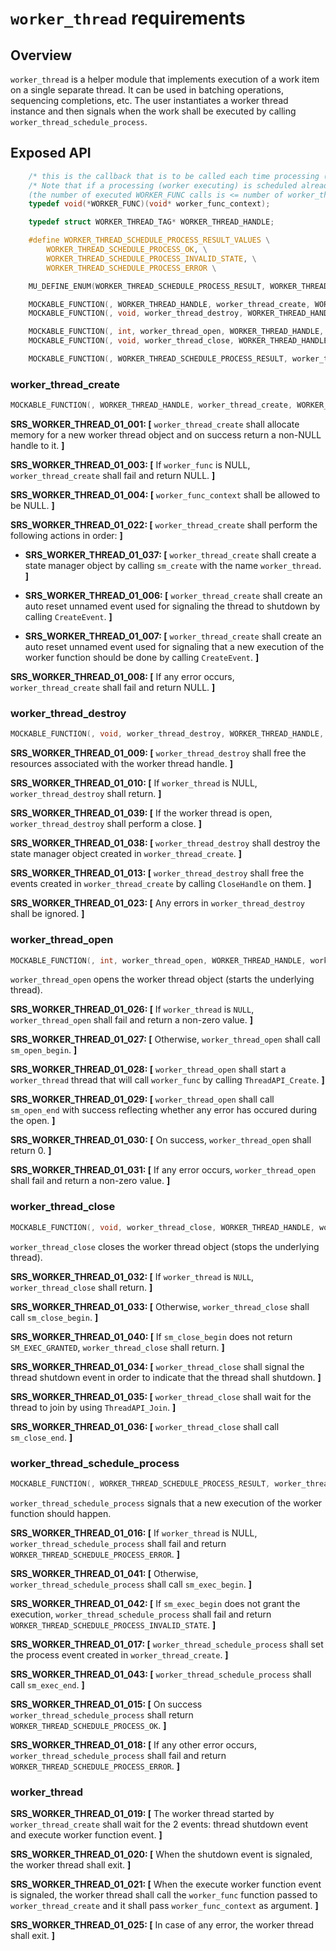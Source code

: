 ﻿# `worker_thread` requirements

## Overview

`worker_thread` is a helper module that implements execution of a work item on a single separate thread. It can be used in batching operations, sequencing completions, etc.
The user instantiates a worker thread instance and then signals when the work shall be executed by calling `worker_thread_schedule_process`.

## Exposed API

```c
    /* this is the callback that is to be called each time processing (worker executing) is scheduled */
    /* Note that if a processing (worker executing) is scheduled already, a new one might not be scheduled 
    (the number of executed WORKER_FUNC calls is <= number of worker_thread_schedule_process calls made ) */
    typedef void(*WORKER_FUNC)(void* worker_func_context);

    typedef struct WORKER_THREAD_TAG* WORKER_THREAD_HANDLE;

    #define WORKER_THREAD_SCHEDULE_PROCESS_RESULT_VALUES \
        WORKER_THREAD_SCHEDULE_PROCESS_OK, \
        WORKER_THREAD_SCHEDULE_PROCESS_INVALID_STATE, \
        WORKER_THREAD_SCHEDULE_PROCESS_ERROR \

    MU_DEFINE_ENUM(WORKER_THREAD_SCHEDULE_PROCESS_RESULT, WORKER_THREAD_SCHEDULE_PROCESS_RESULT_VALUES)

    MOCKABLE_FUNCTION(, WORKER_THREAD_HANDLE, worker_thread_create, WORKER_FUNC, worker_func, void*, worker_func_context);
    MOCKABLE_FUNCTION(, void, worker_thread_destroy, WORKER_THREAD_HANDLE, worker_thread);

    MOCKABLE_FUNCTION(, int, worker_thread_open, WORKER_THREAD_HANDLE, worker_thread);
    MOCKABLE_FUNCTION(, void, worker_thread_close, WORKER_THREAD_HANDLE, worker_thread);

    MOCKABLE_FUNCTION(, WORKER_THREAD_SCHEDULE_PROCESS_RESULT, worker_thread_schedule_process, WORKER_THREAD_HANDLE, worker_thread);
```

### worker_thread_create

```c
MOCKABLE_FUNCTION(, WORKER_THREAD_HANDLE, worker_thread_create, WORKER_FUNC, worker_func, void*, worker_func_context);
```

**SRS_WORKER_THREAD_01_001: [** `worker_thread_create` shall allocate memory for a new worker thread object and on success return a non-NULL handle to it. **]**

**SRS_WORKER_THREAD_01_003: [** If `worker_func` is NULL, `worker_thread_create` shall fail and return NULL. **]**

**SRS_WORKER_THREAD_01_004: [** `worker_func_context` shall be allowed to be NULL. **]**

**SRS_WORKER_THREAD_01_022: [** `worker_thread_create` shall perform the following actions in order: **]**

- **SRS_WORKER_THREAD_01_037: [** `worker_thread_create` shall create a state manager object by calling `sm_create` with the name `worker_thread`. **]**

- **SRS_WORKER_THREAD_01_006: [** `worker_thread_create` shall create an auto reset unnamed event used for signaling the thread to shutdown by calling `CreateEvent`. **]**

- **SRS_WORKER_THREAD_01_007: [** `worker_thread_create` shall create an auto reset unnamed event used for signaling that a new execution of the worker function should be done by calling `CreateEvent`. **]**

**SRS_WORKER_THREAD_01_008: [** If any error occurs, `worker_thread_create` shall fail and return NULL. **]**

### worker_thread_destroy

```c
MOCKABLE_FUNCTION(, void, worker_thread_destroy, WORKER_THREAD_HANDLE, worker_thread);
```

**SRS_WORKER_THREAD_01_009: [** `worker_thread_destroy` shall free the resources associated with the worker thread handle. **]**

**SRS_WORKER_THREAD_01_010: [** If `worker_thread` is NULL, `worker_thread_destroy` shall return. **]**

**SRS_WORKER_THREAD_01_039: [** If the worker thread is open, `worker_thread_destroy` shall perform a close. **]**

**SRS_WORKER_THREAD_01_038: [** `worker_thread_destroy` shall destroy the state manager object created in `worker_thread_create`. **]**

**SRS_WORKER_THREAD_01_013: [** `worker_thread_destroy` shall free the events created in `worker_thread_create` by calling `CloseHandle` on them. **]**

**SRS_WORKER_THREAD_01_023: [** Any errors in `worker_thread_destroy` shall be ignored. **]**

### worker_thread_open

```c
MOCKABLE_FUNCTION(, int, worker_thread_open, WORKER_THREAD_HANDLE, worker_thread);
```

`worker_thread_open` opens the worker thread object (starts the underlying thread).

**SRS_WORKER_THREAD_01_026: [** If `worker_thread` is `NULL`, `worker_thread_open` shall fail and return a non-zero value. **]**

**SRS_WORKER_THREAD_01_027: [** Otherwise, `worker_thread_open` shall call `sm_open_begin`. **]**

**SRS_WORKER_THREAD_01_028: [** `worker_thread_open` shall start a `worker_thread` thread that will call `worker_func` by calling `ThreadAPI_Create`. **]**

**SRS_WORKER_THREAD_01_029: [** `worker_thread_open` shall call `sm_open_end` with success reflecting whether any error has occured during the open. **]**

**SRS_WORKER_THREAD_01_030: [** On success, `worker_thread_open` shall return 0. **]**

**SRS_WORKER_THREAD_01_031: [** If any error occurs, `worker_thread_open` shall fail and return a non-zero value. **]**

### worker_thread_close

```c
MOCKABLE_FUNCTION(, void, worker_thread_close, WORKER_THREAD_HANDLE, worker_thread);
```

`worker_thread_close` closes the worker thread object (stops the underlying thread).

**SRS_WORKER_THREAD_01_032: [** If `worker_thread` is `NULL`, `worker_thread_close` shall return. **]**

**SRS_WORKER_THREAD_01_033: [** Otherwise, `worker_thread_close` shall call `sm_close_begin`. **]**

**SRS_WORKER_THREAD_01_040: [** If `sm_close_begin` does not return `SM_EXEC_GRANTED`, `worker_thread_close` shall return. **]**

**SRS_WORKER_THREAD_01_034: [** `worker_thread_close` shall signal the thread shutdown event in order to indicate that the thread shall shutdown. **]**

**SRS_WORKER_THREAD_01_035: [** `worker_thread_close` shall wait for the thread to join by using `ThreadAPI_Join`. **]**

**SRS_WORKER_THREAD_01_036: [** `worker_thread_close` shall call `sm_close_end`. **]**

### worker_thread_schedule_process

```c
MOCKABLE_FUNCTION(, WORKER_THREAD_SCHEDULE_PROCESS_RESULT, worker_thread_schedule_process, WORKER_THREAD_HANDLE, worker_thread);
```

`worker_thread_schedule_process` signals that a new execution of the worker function should happen.

**SRS_WORKER_THREAD_01_016: [** If `worker_thread` is NULL, `worker_thread_schedule_process` shall fail and return `WORKER_THREAD_SCHEDULE_PROCESS_ERROR`. **]**

**SRS_WORKER_THREAD_01_041: [** Otherwise, `worker_thread_schedule_process` shall call `sm_exec_begin`. **]**

**SRS_WORKER_THREAD_01_042: [** If `sm_exec_begin` does not grant the execution, `worker_thread_schedule_process` shall fail and return `WORKER_THREAD_SCHEDULE_PROCESS_INVALID_STATE`. **]**

**SRS_WORKER_THREAD_01_017: [** `worker_thread_schedule_process` shall set the process event created in `worker_thread_create`. **]**

**SRS_WORKER_THREAD_01_043: [** `worker_thread_schedule_process` shall call `sm_exec_end`. **]**

**SRS_WORKER_THREAD_01_015: [** On success `worker_thread_schedule_process` shall return `WORKER_THREAD_SCHEDULE_PROCESS_OK`. **]**

**SRS_WORKER_THREAD_01_018: [** If any other error occurs, `worker_thread_schedule_process` shall fail and return `WORKER_THREAD_SCHEDULE_PROCESS_ERROR`. **]**

### worker_thread

**SRS_WORKER_THREAD_01_019: [** The worker thread started by `worker_thread_create` shall wait for the 2 events: thread shutdown event and execute worker function event. **]**

**SRS_WORKER_THREAD_01_020: [** When the shutdown event is signaled, the worker thread shall exit. **]**

**SRS_WORKER_THREAD_01_021: [** When the execute worker function event is signaled, the worker thread shall call the `worker_func` function passed to `worker_thread_create` and it shall pass `worker_func_context` as argument. **]**

**SRS_WORKER_THREAD_01_025: [** In case of any error, the worker thread shall exit. **]**

